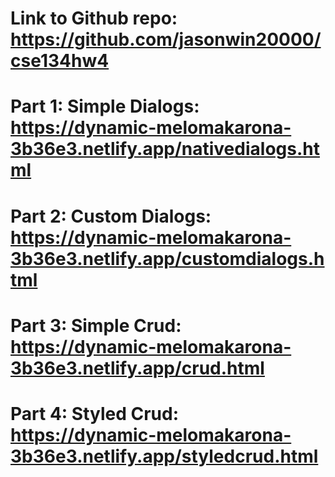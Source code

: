 # Link to Github repo: https://github.com/jasonwin20000/cse134hw4
# Part 1: Simple Dialogs: https://dynamic-melomakarona-3b36e3.netlify.app/nativedialogs.html
# Part 2: Custom Dialogs: https://dynamic-melomakarona-3b36e3.netlify.app/customdialogs.html
# Part 3: Simple Crud: https://dynamic-melomakarona-3b36e3.netlify.app/crud.html
# Part 4: Styled Crud: https://dynamic-melomakarona-3b36e3.netlify.app/styledcrud.html
